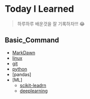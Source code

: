 # Today I Learned

> 하루하루 배운것을 잘 기록하자!!! :joy:

## Basic_Command
- [MarkDawn](MarkDown/markdown.md)
- [linux](linux/command.md)
- [git](git/baisc-command.md)
- [python](python/basic-command.md)
- [pandas]
- [ML]
    - [scikit-leadrn](ML/Scikit-learn.md)
    - [deeplearning](ML/Deeplreaning.md)